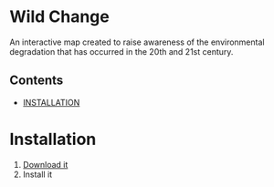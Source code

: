 # Wild Change
An interactive map created to raise awareness of the environmental degradation that has occurred in the 20th and 21st century.

## Contents
- [INSTALLATION](#installation)

# Installation
1. [Download it](https://github.com/KyleOnTheWorldWideWeb/CalgaryHacks25)
2. Install it